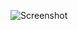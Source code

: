 ![Screenshot](https://raw.githubusercontent.com/Cryakl/Ultimate-RAT-Collection/refs/heads/main/DarkComet/DarkComet-RAT%20v2.1%20-%20FWB/Screenshot.png)
